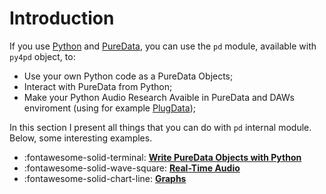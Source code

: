 # Introduction

If you use [Python](https://www.python.org/) and [PureData](https://puredata.info/), you can use the `pd` module, available with `py4pd` object, to:

- Use your own Python code as a PureData Objects;
- Interact with PureData from Python;
- Make your Python Audio Research Avaible in PureData and DAWs enviroment (using for example [PlugData](https://plugdata.org/));

In this section I present all things that you can do with `pd` internal module. Below, some interesting examples.

<div class="grid cards" markdown>

-   :fontawesome-solid-terminal: [__Write PureData Objects with Python__](pd.new_object/methods/)
-   :fontawesome-solid-wave-square: [__Real-Time Audio__](objtypes/audio.md)
-   :fontawesome-solid-chart-line: [__Graphs__](objtypes/image.md)

</div>


